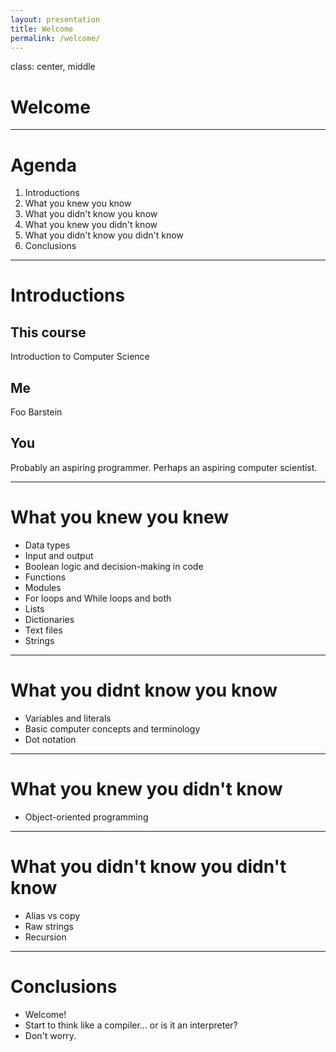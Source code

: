 ```yaml
---
layout: presentation
title: Welcome
permalink: /welcome/
---
```



class: center, middle

# Welcome

---

# Agenda

1. Introductions
2. What you knew you know
3. What you didn't know you know
4. What you knew you didn't know
5. What you didn't know you didn't know
6. Conclusions

---

# Introductions

## This course
Introduction to Computer Science

## Me
Foo Barstein

## You
Probably an aspiring programmer.  Perhaps an aspiring computer scientist.

---

# What you knew you knew
- Data types
- Input and output
- Boolean logic and decision-making in code
- Functions
- Modules
- For loops and While loops and both
- Lists
- Dictionaries
- Text files
- Strings

---

# What you didnt know you know
- Variables and literals
- Basic computer concepts and terminology
- Dot notation

---

# What you knew you didn't know
- Object-oriented programming

---

# What you didn't know you didn't know
- Alias vs copy
- Raw strings
- Recursion

---

# Conclusions
- Welcome!
- Start to think like a compiler... or is it an interpreter?
- Don't worry.


